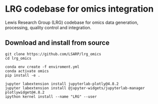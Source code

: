 # LRG codebase for omics integration 

Lewis Research Group (LRG) codebase for omics data generation, processing, quality control and integration. 

##  Download and install from source

    git clone https://github.com/LSARP/lrg_omics
    cd lrg_omics
    
    conda env create -f enviroment.yml
    conda activate omics
    pip install -e . 

    jupyter labextension install jupyterlab-plotly@4.8.2
    jupyter labextension install @jupyter-widgets/jupyterlab-manager plotlywidget@4.8.2
    ipython kernel install --name "LRG" --user




